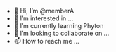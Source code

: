 - 👋 Hi, I’m @memberA
- 👀 I’m interested in ...
- 🌱 I’m currently learning Phyton
- 💞️ I’m looking to collaborate on ...
- 📫 How to reach me ...

<!---
memberA/memberA is a ✨ special ✨ repository because its `README.md` (this file) appears on your GitHub profile.
You can click the Preview link to take a look at your changes.
--->
